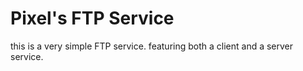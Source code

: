 # Pixel's FTP Service
this is a very simple FTP service. featuring both a client and a server service.
